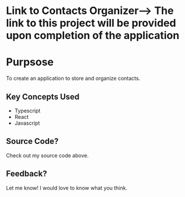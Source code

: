 # Link to Contacts Organizer--> The link to this project will be provided upon completion of the application


# Purpsose

To create an application to store and organize contacts.

## Key Concepts Used

+ Typescript
+ React
+ Javascript

## Source Code?

Check out my source code above.

## Feedback?

Let me know! I would love to know what you think.